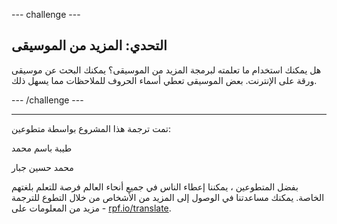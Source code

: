 --- challenge ---

## التحدي: المزيد من الموسيقى

هل يمكنك استخدام ما تعلمته لبرمجة المزيد من الموسيقى؟ يمكنك البحث عن موسيقى ورقة على الإنترنت. بعض الموسيقى تعطي أسماء الحروف للملاحظات مما يسهل ذلك.

--- /challenge ---


***
تمت ترجمة هذا المشروع بواسطة متطوعين:

طيبة باسم محمد

محمد حسين جبار

بفضل المتطوعين ، يمكننا إعطاء الناس في جميع أنحاء العالم فرصة للتعلم بلغتهم الخاصة. يمكنك مساعدتنا في الوصول إلى المزيد من الأشخاص من خلال التطوع للترجمة - مزيد من المعلومات على [rpf.io/translate](https://rpf.io/translate).